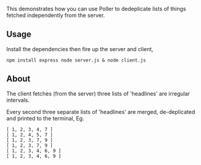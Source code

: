 
This demonstrates how you can use Poller to dedeplicate lists of things
fetched independently from the server. 

## Usage

Install the dependencies then fire up the server and client,
    
    npm install express node server.js & node client.js

## About

The client fetches (from the server) three lists of 'headlines' are irregular
intervals.

Every second three separate lists of 'headlines' are merged, de-deplicated and
printed to the terminal, Eg. 

    [ 1, 2, 3, 4, 7 ]
    [ 1, 2, 4, 5, 7 ]
    [ 1, 2, 3, 7, 9 ]
    [ 1, 2, 3, 7, 9 ]
    [ 1, 2, 3, 4, 6, 9 ]
    [ 1, 2, 3, 4, 6, 9 ]

